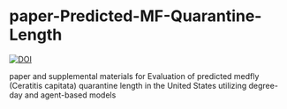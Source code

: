 # paper-Predicted-MF-Quarantine-Length
[![DOI](https://zenodo.org/badge/96643247.svg)](https://zenodo.org/badge/latestdoi/96643247)

paper and supplemental materials for Evaluation of predicted medfly (Ceratitis capitata) quarantine length in the United States utilizing degree-day and agent-based models
